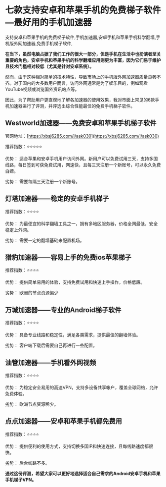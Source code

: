 # 七款支持安卓和苹果手机的免费梯子软件—最好用的手机加速器
支持安卓和苹果手机的免费梯子软件,手机加速器,安卓手机和苹果手机科学翻墙,手机版外网加速器,免费手机梯子软件,

**在当下，虽然电脑占据了我们工作的很大一部分，但是手机在生活中也扮演者至关重要的角色，安卓手机和苹果手机的科学翻墙应用则更为丰富，因为它们易于维护且技术门槛相对较低（尤其是针对安卓系统）。**

然而，由于这种相对简单的技术特性，导致市场上的手机版外网加速器质量良莠不齐。对于国内的大多数用户而言，访问外网通常是为了娱乐目的，例如观看YouTube视频或浏览国外资讯站点等。

因此，为了帮助用户更直观地了解各加速器的使用效果，我对市面上常见的6款手机加速器进行了评测，并评选出综合性能最佳的免费手机梯子软件。

## Westworld加速器——免费安卓和苹果手机梯子软件
官网地址：[https://xbsj6285.com/i/ask030](https://xbsj6285.com/i/ask030)

推荐指数：⭐⭐⭐⭐⭐

优势：
适合苹果和安卓手机用户访问外网。新用户可以免费试用三天，支持多国线路，每日签到可获免费试用，网速快，且每三天注册一个新账号，可以永久免费白嫖。

劣势：
需要每隔三天注册一个新账号。

## 灯塔加速器——稳定的安卓手机梯子 
推荐指数：⭐⭐⭐⭐

优势：
为最便宜的科学翻墙工具之一，拥有多地区服务器，价格全网最低，安全稳定上外网。

劣势：
需要一定的翻墙基础来配置机场。

## 猎豹加速器——容易上手的免费ios苹果梯子 
推荐指数：⭐⭐⭐⭐

优势：
提供简单易用的体验，支持免费试用和快速上手操作，价格低廉。

劣势：
欧洲的节点资源偏少

## 万城加速器——专业的Android梯子软件 
推荐指数：⭐⭐⭐⭐

优势：
具备专业线路和稳定性，满足各类需求，提供最佳的翻墙体验。

劣势：
客户端下载后需要自己再进行一些配置。

## 油管加速器——手机看外网视频 
推荐指数：⭐⭐⭐⭐

优势：
为稳定安全易用的高速VPN，支持多设备共享帐户，覆盖全球网络，允许免费体验。

劣势：
欧洲节点资源稀少。

## 点点加速器——安卓和苹果手机都免费用 
推荐指数：⭐⭐⭐⭐

优势：
提供便利的使用方式，支持切换多国IP和快速连接，且每线路速度都很快。

劣势：
后台线路不多。

**通过这份评测，希望大家可以更好地选择适合自己需求的Android安卓手机和苹果手机梯子VPN。**
